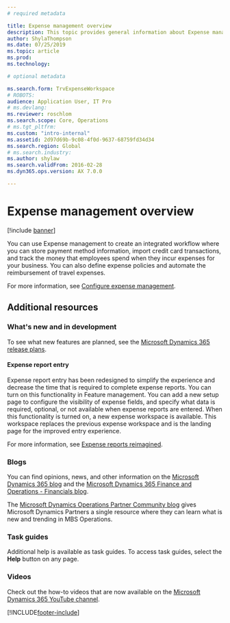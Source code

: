 ```yaml
---
# required metadata

title: Expense management overview
description: This topic provides general information about Expense management and links to additional resources. You can use Expense management to create an integrated workflow where you can store payment method information, import credit card transactions, and track the money that employees spend when they incur expenses for your business.
author: ShylaThompson
ms.date: 07/25/2019
ms.topic: article
ms.prod: 
ms.technology: 

# optional metadata

ms.search.form: TrvExpenseWorkspace 
# ROBOTS: 
audience: Application User, IT Pro
# ms.devlang: 
ms.reviewer: roschlom
ms.search.scope: Core, Operations
# ms.tgt_pltfrm: 
ms.custom: "intro-internal"
ms.assetid: 2d97d69b-9c08-4f0d-9637-68759fd34d34
ms.search.region: Global
# ms.search.industry: 
ms.author: shylaw
ms.search.validFrom: 2016-02-28
ms.dyn365.ops.version: AX 7.0.0

---
```


# Expense management overview

[!include [banner](../includes/banner.md)]

You can use Expense management to create an integrated workflow where you can store payment method information, import credit card transactions, and track the money that employees spend when they incur expenses for your business. You can also define expense policies and automate the reimbursement of travel expenses.

For more information, see [Configure expense management](plan-expense-management.md).

## Additional resources

### What's new and in development

To see what new features are planned, see the [Microsoft Dynamics 365 release plans](/dynamics365/release-plans/).

#### Expense report entry

Expense report entry has been redesigned to simplify the experience and decrease the time that is required to complete expense reports. You can turn on this functionality in Feature management. You can add a new setup page to configure the visibility of expense fields, and specify what data is required, optional, or not available when expense reports are entered. When this functionality is turned on, a new expense workspace is available. This workspace replaces the previous expense workspace and is the landing page for the improved entry experience.

For more information, see [Expense reports reimagined](ExpenseWorkspaceNew.md).

### Blogs

You can find opinions, news, and other information on the [Microsoft Dynamics 365 blog](https://community.dynamics.com/b/msftdynamicsblog?c=Enterprise) and the [Microsoft Dynamics 365 Finance and Operations - Financials blog](https://community.dynamics.com/365/financeandoperations/b/financials).

The [Microsoft Dynamics Operations Partner Community blog](https://community.dynamics.com/partner/b/operationspartnercommunityblog) gives Microsoft Dynamics Partners a single resource where they can learn what is new and trending in MBS Operations.

### Task guides

Additional help is available as task guides. To access task guides, select the **Help** button on any page.

### Videos

Check out the how-to videos that are now available on the [Microsoft Dynamics 365 YouTube channel](https://www.youtube.com/channel/UCJGCg4rB3QSs8y_1FquelBQ).


[!INCLUDE[footer-include](../includes/footer-banner.md)]